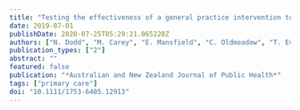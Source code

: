 ```yaml
---
title: "Testing the effectiveness of a general practice intervention to improve uptake of colorectal cancer screening: a randomised controlled trial"
date: 2019-07-01
publishDate: 2020-07-25T05:29:21.065228Z
authors: ["N. Dodd", "M. Carey", "E. Mansfield", "C. Oldmeadow", "T. Evans"]
publication_types: ["2"]
abstract: ""
featured: false
publication: "*Australian and New Zealand Journal of Public Health*"
tags: ["primary care"]
doi: "10.1111/1753-6405.12913"
---
```


